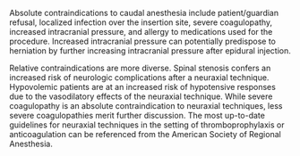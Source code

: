 Absolute contraindications to caudal anesthesia include patient/guardian refusal, localized infection over the insertion site, severe coagulopathy, increased intracranial pressure, and allergy to medications used for the procedure. Increased intracranial pressure can potentially predispose to herniation by further increasing intracranial pressure after epidural injection.

Relative contraindications are more diverse. Spinal stenosis confers an increased risk of neurologic complications after a neuraxial technique. Hypovolemic patients are at an increased risk of hypotensive responses due to the vasodilatory effects of the neuraxial technique. While severe coagulopathy is an absolute contraindication to neuraxial techniques, less severe coagulopathies merit further discussion. The most up-to-date guidelines for neuraxial techniques in the setting of thromboprophylaxis or anticoagulation can be referenced from the American Society of Regional Anesthesia.